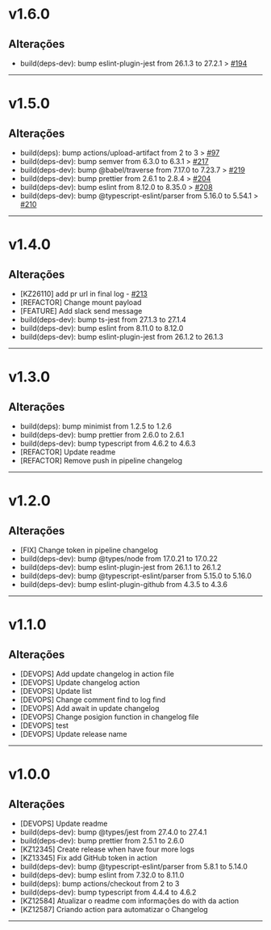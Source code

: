 # v1.6.0

## Alterações
- build(deps-dev): bump eslint-plugin-jest from 26.1.3 to 27.2.1 > [#194](https://github.com/clicksign/changelog-action/pull/194)
---

# v1.5.0

## Alterações
- build(deps): bump actions/upload-artifact from 2 to 3 > [#97](https://github.com/clicksign/changelog-action/pull/97)
- build(deps-dev): bump semver from 6.3.0 to 6.3.1 > [#217](https://github.com/clicksign/changelog-action/pull/217)
- build(deps-dev): bump @babel/traverse from 7.17.0 to 7.23.7 > [#219](https://github.com/clicksign/changelog-action/pull/219)
- build(deps-dev): bump prettier from 2.6.1 to 2.8.4 > [#204](https://github.com/clicksign/changelog-action/pull/204)
- build(deps-dev): bump eslint from 8.12.0 to 8.35.0 > [#208](https://github.com/clicksign/changelog-action/pull/208)
- build(deps-dev): bump @typescript-eslint/parser from 5.16.0 to 5.54.1 > [#210](https://github.com/clicksign/changelog-action/pull/210)
---

# v1.4.0

## Alterações
- [KZ26110] add pr url in final log - [#213](https://github.com/clicksign/changelog-action/pull/213)
- [REFACTOR] Change mount payload
- [FEATURE] Add slack send message
- build(deps-dev): bump ts-jest from 27.1.3 to 27.1.4
- build(deps-dev): bump eslint from 8.11.0 to 8.12.0
- build(deps-dev): bump eslint-plugin-jest from 26.1.2 to 26.1.3
---

# v1.3.0

## Alterações
- build(deps): bump minimist from 1.2.5 to 1.2.6
- build(deps-dev): bump prettier from 2.6.0 to 2.6.1
- build(deps-dev): bump typescript from 4.6.2 to 4.6.3
- [REFACTOR] Update readme
- [REFACTOR] Remove push in pipeline changelog
---

# v1.2.0

## Alterações
- [FIX] Change token in pipeline changelog
- build(deps-dev): bump @types/node from 17.0.21 to 17.0.22
- build(deps-dev): bump eslint-plugin-jest from 26.1.1 to 26.1.2
- build(deps-dev): bump @typescript-eslint/parser from 5.15.0 to 5.16.0
- build(deps-dev): bump eslint-plugin-github from 4.3.5 to 4.3.6
---

# v1.1.0

## Alterações
- [DEVOPS] Add update changelog in action file
- [DEVOPS] Update changelog action
- [DEVOPS] Update list
- [DEVOPS] Change comment find to log find
- [DEVOPS] Add await in update changelog
- [DEVOPS] Change posigion function in changelog file
- [DEVOPS] test
- [DEVOPS] Update release name
---

# v1.0.0

## Alterações
- [DEVOPS] Update readme
- build(deps-dev): bump @types/jest from 27.4.0 to 27.4.1
- build(deps-dev): bump prettier from 2.5.1 to 2.6.0
- [KZ12345] Create release when have four more logs
- [KZ13345] Fix add GitHub token in action
- build(deps-dev): bump @typescript-eslint/parser from 5.8.1 to 5.14.0
- build(deps-dev): bump eslint from 7.32.0 to 8.11.0
- build(deps): bump actions/checkout from 2 to 3
- build(deps-dev): bump typescript from 4.4.4 to 4.6.2
- [KZ12584] Atualizar o readme com informações do with da action
- [KZ12587] Criando action para automatizar o Changelog
---
